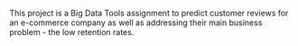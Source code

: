 This project is a Big Data Tools assignment to predict customer reviews for an e-commerce company as well as addressing their main business problem - the low retention rates.

